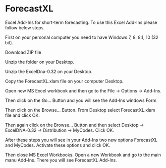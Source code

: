 # ForecastXL
Excel Add-Ins for short-term forecasting.
To use this Excel Add-Ins please follow below steps.

First on your personal computer you need to have Windows 7, 8, 8.1, 10 (32 bit).

Download ZIP file

Unzip the folder on your Desktop.

Unzip the ExcelDna-0.32 on your Desktop.

Copy the ForecastXL.xlam file on your computer Desktop.

Open new MS Excel workbook and then go to the File -> Options -> Add-Ins. 

Then click on the Go... Button and you will see the Add-Ins windows Form.

Then click on the Browse... Button. From Desktop select ForecastXL.xlam file and click OK.

Then again click on the Browse... Button and then select Desktop -> ExcelDNA-0.32 -> Distribution -> MyCodes. Click OK.

After these steps you will see in your Add-Ins two new options ForecastXL and MyCodes. Activate these options and click OK.

Then close MS Excel Workbooks. Open a new Workbook and go to the main manu Add-Ins. There you will see ForecastXL Add-Ins.



